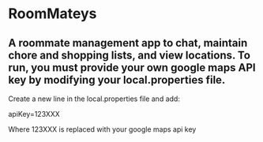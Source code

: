 # RoomMateys

A roommate management app to chat, maintain chore and shopping lists, and view locations. To run, you must provide your own google maps API key by modifying your local.properties file.
---
Create a new line in the local.properties file and add:

apiKey=123XXX

Where 123XXX is replaced with your google maps api key
